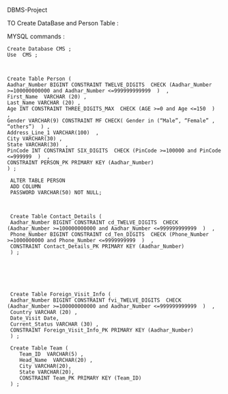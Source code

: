 ﻿DBMS-Project

TO Create DataBase and Person Table :

MYSQL commands :


    Create Database CMS ;
    Use  CMS ;



    Create Table Person ( 
    Aadhar_Number BIGINT CONSTRAINT TWELVE_DIGITS  CHECK (Aadhar_Number >=100000000000 and Aadhar_Number <=999999999999  )  ,
    First_Name  VARCHAR (20) ,
    Last_Name VARCHAR (20) ,
    Age INT CONSTRAINT THREE_DIGITS_MAX  CHECK (AGE >=0 and Age <=150  )  ,
    Gender VARCHAR(9) CONSTRAINT MF CHECK( Gender in (“Male”, “Female” , “others”)  ) ,
    Address_Line_1 VARCHAR(100)  ,
    City VARCHAR(30) ,
    State VARCHAR(30)  ,
    PinCode INT CONSTRAINT SIX_DIGITS  CHECK (PinCode >=100000 and PinCode <=999999  )  ,
    CONSTRAINT PERSON_PK PRIMARY KEY (Aadhar_Number)
    ) ;
    
     ALTER TABLE PERSON
     ADD COLUMN
     PASSWORD VARCHAR(50) NOT NULL;



     Create Table Contact_Details ( 
     Aadhar_Number BIGINT CONSTRAINT cd_TWELVE_DIGITS  CHECK (Aadhar_Number >=100000000000 and Aadhar_Number <=999999999999  )  ,
     Phone_Number BIGINT CONSTRAINT cd_Ten_DIGITS  CHECK (Phone_Number >=1000000000 and Phone_Number <=9999999999  )  ,
     CONSTRAINT Contact_Details_PK PRIMARY KEY (Aadhar_Number)
     ) ;






     Create Table Foreign_Visit_Info (
     Aadhar_Number BIGINT CONSTRAINT fvi_TWELVE_DIGITS  CHECK (Aadhar_Number >=100000000000 and Aadhar_Number <=999999999999  )  ,
     Country VARCHAR (20) ,
     Date_Visit Date,
     Current_Status VARCHAR (30) ,
     CONSTRAINT Foreign_Visit_Info_PK PRIMARY KEY (Aadhar_Number)
     ) ;
     
     Create Table Team ( 
        Team_ID  VARCHAR(5) ,
        Head_Name  VARCHAR(20) ,
        City VARCHAR(20),
        State VARCHAR(20),
        CONSTRAINT Team_PK PRIMARY KEY (Team_ID)
     ) ;

